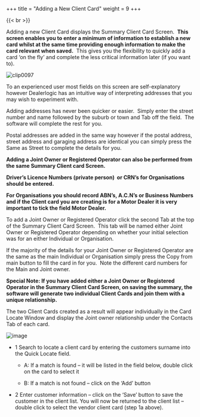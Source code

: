 +++
title = "Adding a New Client Card"
weight = 9
+++

{{< br >}}

Adding a new Client Card displays the Summary Client Card Screen.  **This screen enables you to enter a minimum of information to establish a new card whilst at the same time providing enough information to make the card relevant when saved.**  This gives you the flexibility to quickly add a card ‘on the fly’ and complete the less critical information later (if you want to).

![clip0097](http://help.dealersolutions.com.au/DealerLogic/clip0097.png)

To an experienced user most fields on this screen are self-explanatory however Dealerlogic has an intuitive way of interpreting addresses that you may wish to experiment with.

Adding addresses has never been quicker or easier.  Simply enter the street number and name followed by the suburb or town and Tab off the field.  The software will complete the rest for you.

Postal addresses are added in the same way however if the postal address, street address and garaging address are identical you can simply press the Same as Street to complete the details for you.

**Adding a Joint Owner or Registered Operator can also be performed from the same Summary Client card Screen.**

**Driver’s Licence Numbers (private person)  or CRN’s for Organisations should be entered.**

**For Organisations you should record ABN’s, A.C.N’s or Business Numbers and if the Client card you are creating is for a Motor Dealer it is very important to tick the field Motor Dealer.**

To add a Joint Owner or Registered Operator click the second Tab at the top of the Summary Client Card Screen.  This tab will be named either Joint Owner or Registered Operator depending on whether your initial selection was for an either Individual or Organisation.

If the majority of the details for your Joint Owner or Registered Operator are the same as the main Individual or Organisation simply press the Copy from main button to fill the card in for you.  Note the different card numbers for the Main and Joint owner.

**Special Note: If you have added either a Joint Owner or Registered Operator in the Summary Client Card Screen, on saving the summary, the software will generate two individual Client Cards and join them with a unique relationship.**

The two Client Cards created as a result will appear individually in the Card Locate Window and display the Joint owner relationship under the Contacts Tab of each card.

![image](/images/workflows/2023-03-08_15h15_03.png)
- 1 Search to locate a client card by entering the customers surname into the Quick Locate field. 

	- A: If a match is found – it will be listed in the field below, double click on the card to select it 
    
	- B: If a match is not found – click on the ‘Add’ button 

- 2 Enter customer information – click on the ‘Save’ button to save the customer in the client list. You will now be returned to the client list – double click to select the vendor client card (step 1a above).